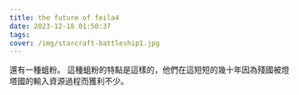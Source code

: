 ```yaml
---
title: the future of feila4
date: 2023-12-18 01:50:37
tags:
cover: /img/starcraft-battleship1.jpg
---
```


還有一種蛆粉。
這種蛆粉的特點是這樣的，他們在這短短的幾十年因為殘國被燈塔國的輸入資源過程而獲利不少。
